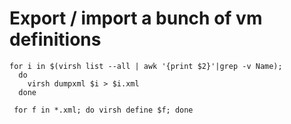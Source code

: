 # Export / import a bunch of vm definitions

```
for i in $(virsh list --all | awk '{print $2}'|grep -v Name);
  do
    virsh dumpxml $i > $i.xml
  done
  
 for f in *.xml; do virsh define $f; done
 ```
